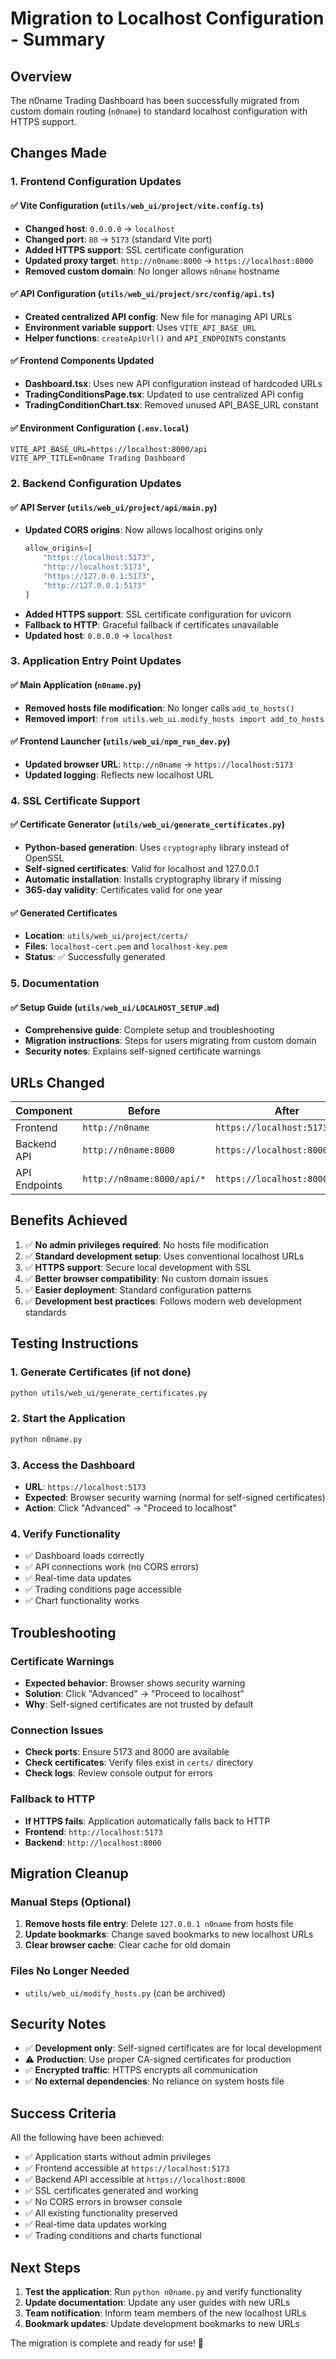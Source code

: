 # Migration to Localhost Configuration - Summary

## Overview

The n0name Trading Dashboard has been successfully migrated from custom domain routing (`n0name`) to standard localhost configuration with HTTPS support.

## Changes Made

### 1. Frontend Configuration Updates

#### ✅ Vite Configuration (`utils/web_ui/project/vite.config.ts`)
- **Changed host**: `0.0.0.0` → `localhost`
- **Changed port**: `80` → `5173` (standard Vite port)
- **Added HTTPS support**: SSL certificate configuration
- **Updated proxy target**: `http://n0name:8000` → `https://localhost:8000`
- **Removed custom domain**: No longer allows `n0name` hostname

#### ✅ API Configuration (`utils/web_ui/project/src/config/api.ts`)
- **Created centralized API config**: New file for managing API URLs
- **Environment variable support**: Uses `VITE_API_BASE_URL`
- **Helper functions**: `createApiUrl()` and `API_ENDPOINTS` constants

#### ✅ Frontend Components Updated
- **Dashboard.tsx**: Uses new API configuration instead of hardcoded URLs
- **TradingConditionsPage.tsx**: Updated to use centralized API config
- **TradingConditionChart.tsx**: Removed unused API_BASE_URL constant

#### ✅ Environment Configuration (`.env.local`)
```env
VITE_API_BASE_URL=https://localhost:8000/api
VITE_APP_TITLE=n0name Trading Dashboard
```

### 2. Backend Configuration Updates

#### ✅ API Server (`utils/web_ui/project/api/main.py`)
- **Updated CORS origins**: Now allows localhost origins only
  ```python
  allow_origins=[
      "https://localhost:5173",
      "http://localhost:5173", 
      "https://127.0.0.1:5173",
      "http://127.0.0.1:5173"
  ]
  ```
- **Added HTTPS support**: SSL certificate configuration for uvicorn
- **Fallback to HTTP**: Graceful fallback if certificates unavailable
- **Updated host**: `0.0.0.0` → `localhost`

### 3. Application Entry Point Updates

#### ✅ Main Application (`n0name.py`)
- **Removed hosts file modification**: No longer calls `add_to_hosts()`
- **Removed import**: `from utils.web_ui.modify_hosts import add_to_hosts`

#### ✅ Frontend Launcher (`utils/web_ui/npm_run_dev.py`)
- **Updated browser URL**: `http://n0name` → `https://localhost:5173`
- **Updated logging**: Reflects new localhost URL

### 4. SSL Certificate Support

#### ✅ Certificate Generator (`utils/web_ui/generate_certificates.py`)
- **Python-based generation**: Uses `cryptography` library instead of OpenSSL
- **Self-signed certificates**: Valid for localhost and 127.0.0.1
- **Automatic installation**: Installs cryptography library if missing
- **365-day validity**: Certificates valid for one year

#### ✅ Generated Certificates
- **Location**: `utils/web_ui/project/certs/`
- **Files**: `localhost-cert.pem` and `localhost-key.pem`
- **Status**: ✅ Successfully generated

### 5. Documentation

#### ✅ Setup Guide (`utils/web_ui/LOCALHOST_SETUP.md`)
- **Comprehensive guide**: Complete setup and troubleshooting
- **Migration instructions**: Steps for users migrating from custom domain
- **Security notes**: Explains self-signed certificate warnings

## URLs Changed

| Component | Before | After |
|-----------|--------|-------|
| Frontend | `http://n0name` | `https://localhost:5173` |
| Backend API | `http://n0name:8000` | `https://localhost:8000` |
| API Endpoints | `http://n0name:8000/api/*` | `https://localhost:8000/api/*` |

## Benefits Achieved

1. ✅ **No admin privileges required**: No hosts file modification
2. ✅ **Standard development setup**: Uses conventional localhost URLs  
3. ✅ **HTTPS support**: Secure local development with SSL
4. ✅ **Better browser compatibility**: No custom domain issues
5. ✅ **Easier deployment**: Standard configuration patterns
6. ✅ **Development best practices**: Follows modern web development standards

## Testing Instructions

### 1. Generate Certificates (if not done)
```bash
python utils/web_ui/generate_certificates.py
```

### 2. Start the Application
```bash
python n0name.py
```

### 3. Access the Dashboard
- **URL**: `https://localhost:5173`
- **Expected**: Browser security warning (normal for self-signed certificates)
- **Action**: Click "Advanced" → "Proceed to localhost"

### 4. Verify Functionality
- ✅ Dashboard loads correctly
- ✅ API connections work (no CORS errors)
- ✅ Real-time data updates
- ✅ Trading conditions page accessible
- ✅ Chart functionality works

## Troubleshooting

### Certificate Warnings
- **Expected behavior**: Browser shows security warning
- **Solution**: Click "Advanced" → "Proceed to localhost"
- **Why**: Self-signed certificates are not trusted by default

### Connection Issues
- **Check ports**: Ensure 5173 and 8000 are available
- **Check certificates**: Verify files exist in `certs/` directory
- **Check logs**: Review console output for errors

### Fallback to HTTP
- **If HTTPS fails**: Application automatically falls back to HTTP
- **Frontend**: `http://localhost:5173`
- **Backend**: `http://localhost:8000`

## Migration Cleanup

### Manual Steps (Optional)
1. **Remove hosts file entry**: Delete `127.0.0.1 n0name` from hosts file
2. **Update bookmarks**: Change saved bookmarks to new localhost URLs
3. **Clear browser cache**: Clear cache for old domain

### Files No Longer Needed
- `utils/web_ui/modify_hosts.py` (can be archived)

## Security Notes

- ✅ **Development only**: Self-signed certificates are for local development
- ⚠️ **Production**: Use proper CA-signed certificates for production
- ✅ **Encrypted traffic**: HTTPS encrypts all communication
- ✅ **No external dependencies**: No reliance on system hosts file

## Success Criteria

All the following have been achieved:

- ✅ Application starts without admin privileges
- ✅ Frontend accessible at `https://localhost:5173`
- ✅ Backend API accessible at `https://localhost:8000`
- ✅ SSL certificates generated and working
- ✅ No CORS errors in browser console
- ✅ All existing functionality preserved
- ✅ Real-time data updates working
- ✅ Trading conditions and charts functional

## Next Steps

1. **Test the application**: Run `python n0name.py` and verify functionality
2. **Update documentation**: Update any user guides with new URLs
3. **Team notification**: Inform team members of the new localhost URLs
4. **Bookmark updates**: Update development bookmarks to new URLs

The migration is complete and ready for use! 🎉 